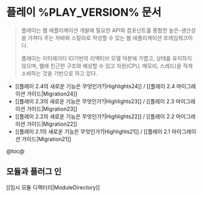 <!--- Copyright (C) 2009-2015 Typesafe Inc. <http://www.typesafe.com> -->
# 플레이 %PLAY_VERSION% 문서

> 플레이는 웹 애플리케이션 개발에 필요한 API와 컴포넌트를 통합한 높은-생산성을 가져다 주는 자바와 스칼라로 작성할 수 있는 웹 애플리케이션 프레임워크이다.
>
> 플레이는 이터레이티 IO기반의 리액티브 모델 덕분에 가볍고, 상태를 유지하지 않으며, 웹에 친근한 구조와 예상할 수 있고 자원(CPU, 메모리, 스레드)을 적게 소비하는 것을 기반으로 하고 있다.

- [[플레이 2.4의 새로운 기능은 무엇인가?|Highlights24]] / [[플레이 2.4 마이그레이션 가이드|Migration24]]
- [[플레이 2.3의 새로운 기능은 무엇인가?|Highlights23]] / [[플레이 2.3 마이그레이션 가이드|Migration23]]
- [[플레이 2.2의 새로운 기능은 무엇인가?|Highlights22]] / [[플레이 2.2 마이그레이션 가이드|Migration22]]
- [[플레이 2.1의 새로운 기능은 무엇인가?|Highlights21]] / [[플레이 2.1 마이그레이션 가이드|Migration21]]

@toc@

## 모듈과 플러그 인

[[임시 모듈 디렉터리|ModuleDirectory]]
